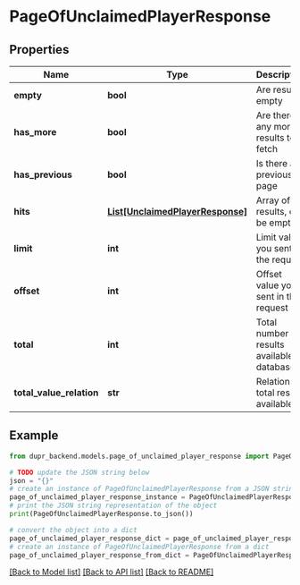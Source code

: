 # PageOfUnclaimedPlayerResponse


## Properties

Name | Type | Description | Notes
------------ | ------------- | ------------- | -------------
**empty** | **bool** | Are results empty | 
**has_more** | **bool** | Are there any more results to fetch | 
**has_previous** | **bool** | Is there any previous page | 
**hits** | [**List[UnclaimedPlayerResponse]**](UnclaimedPlayerResponse.md) | Array of results, can be empty. | [optional] 
**limit** | **int** | Limit value you sent in the request | 
**offset** | **int** | Offset value you sent in the request | 
**total** | **int** | Total number of results available in database | 
**total_value_relation** | **str** | Relation to total results available. | 

## Example

```python
from dupr_backend.models.page_of_unclaimed_player_response import PageOfUnclaimedPlayerResponse

# TODO update the JSON string below
json = "{}"
# create an instance of PageOfUnclaimedPlayerResponse from a JSON string
page_of_unclaimed_player_response_instance = PageOfUnclaimedPlayerResponse.from_json(json)
# print the JSON string representation of the object
print(PageOfUnclaimedPlayerResponse.to_json())

# convert the object into a dict
page_of_unclaimed_player_response_dict = page_of_unclaimed_player_response_instance.to_dict()
# create an instance of PageOfUnclaimedPlayerResponse from a dict
page_of_unclaimed_player_response_from_dict = PageOfUnclaimedPlayerResponse.from_dict(page_of_unclaimed_player_response_dict)
```
[[Back to Model list]](../README.md#documentation-for-models) [[Back to API list]](../README.md#documentation-for-api-endpoints) [[Back to README]](../README.md)


